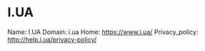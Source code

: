 
# I.UA

Name: I.UA
Domain: i.ua
Home: https://www.i.ua/
Privacy_policy: http://help.i.ua/privacy-policy/
